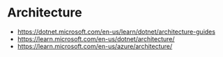 # Architecture

- https://dotnet.microsoft.com/en-us/learn/dotnet/architecture-guides
- https://learn.microsoft.com/en-us/dotnet/architecture/	
-	https://learn.microsoft.com/en-us/azure/architecture/
